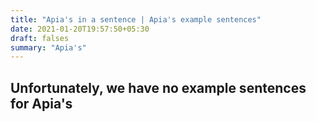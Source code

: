 ```yaml
---
title: "Apia's in a sentence | Apia's example sentences"
date: 2021-01-20T19:57:50+05:30
draft: falses
summary: "Apia's"
---
```

## Unfortunately, we have no example sentences for Apia's                 
